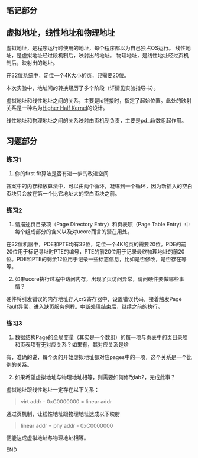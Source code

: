## 笔记部分

## 虚拟地址，线性地址和物理地址

  虚拟地址，是程序运行时使用的地址，每个程序都以为自己独占OS运行。
  线性地址，是虚拟地址经过段机制后，映射出的地址。
  物理地址，是线性地址经过页机制后，映射出的地址。

  在32位系统中，定位一个4K大小的页，只需要20位。

  本次实验中，地址间的转换经历了多个阶段（详情见实验指导书）。

  虚拟地址和线性地址之间的关系，主要是ld链接时，指定了起始位置。此处的映射关系是一种名为[Higher Half Kernel](https://wiki.osdev.org/Higher_Half_Kernel)的设计。

  线性地址和物理地址之间的关系映射由页机制负责，主要是pd_dir数组起作用。



## 习题部分

### 练习1
1. 你的first fit算法是否有进一步的改进空间

  答案中的内存释放算法中，可以由两个循环，凝练到一个循环，因为新插入的空白页块只会放在第一个比它地址大的空白页块之前。

### 练习2
1. 请描述页目录项（Page Directory Entry）和页表项（Page Table Entry）中每个组成部分的含义以及对ucore而言的潜在用处。

  在32位机器中，PDE和PTE均有32位，定位一个4K的页的需要20位。PDE的前20位用于标记寻址时PTE的编号，PTE的前20位用于记录最终物理地址的前20位。PDE和PTE的剩余12位用于记录一些标志信息，比如是否修改，是否存在等等。

2. 如果ucore执行过程中访问内存，出现了页访问异常，请问硬件要做哪些事情？

  硬件将引发错误的内存地址存入cr2寄存器中，设置错误代码，接着触发Page Fault异常，进入缺页服务例程。中断处理结束后，继续之前的执行。

### 练习3

1. 数据结构Page的全局变量（其实是一个数组）的每一项与页表中的页目录项和页表项有无对应关系？如果有，其对应关系是啥

  有，准确的说，每个页的开始虚拟地址都对应pages中的一项，这个关系是一个比例的关系。

2. 如果希望虚拟地址与物理地址相等，则需要如何修改lab2，完成此事？

  虚拟地址跟线性地址一定存在以下关系：
  > virt addr - 0xC0000000 = linear addr

  通过页机制，让线性地址跟物理地址达成以下映射
  > linear addr = phy addr - 0xC0000000

  便能达成虚拟地址与物理地址相等。































END
